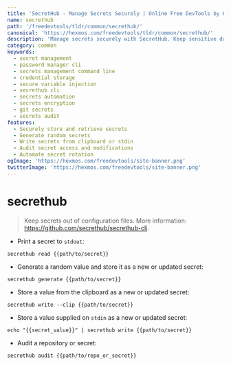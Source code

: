 ```yaml
---
title: 'SecretHub - Manage Secrets Securely | Online Free DevTools by Hexmos'
name: secrethub
path: '/freedevtools/tldr/common/secrethub/'
canonical: 'https://hexmos.com/freedevtools/tldr/common/secrethub/'
description: 'Manage secrets securely with SecretHub. Keep sensitive data out of configuration files and automate secret rotation. Free online tool, no registration required.'
category: common
keywords:
  - secret management
  - password manager cli
  - secrets management command line
  - credential storage
  - secure variable injection
  - secrethub cli
  - secrets automation
  - secrets encryption
  - git secrets
  - secrets audit
features:
  - Securely store and retrieve secrets
  - Generate random secrets
  - Write secrets from clipboard or stdin
  - Audit secret access and modifications
  - Automate secret rotation
ogImage: 'https://hexmos.com/freedevtools/site-banner.png'
twitterImage: 'https://hexmos.com/freedevtools/site-banner.png'
---
```


# secrethub

> Keep secrets out of configuration files.
> More information: <https://github.com/secrethub/secrethub-cli>.

- Print a secret to `stdout`:

`secrethub read {{path/to/secret}}`

- Generate a random value and store it as a new or updated secret:

`secrethub generate {{path/to/secret}}`

- Store a value from the clipboard as a new or updated secret:

`secrethub write --clip {{path/to/secret}}`

- Store a value supplied on `stdin` as a new or updated secret:

`echo "{{secret_value}}" | secrethub write {{path/to/secret}}`

- Audit a repository or secret:

`secrethub audit {{path/to/repo_or_secret}}`
